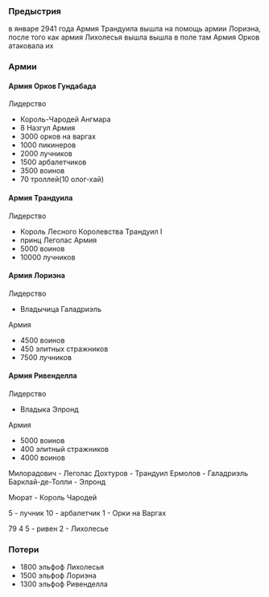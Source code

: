 ### Предыстрия

в январе 2941 года Армия Трандуила вышла на помощь армии Лориэна, после того как армия Лихолесья вышла вышла в поле там Армия Орков атаковала их

### Армии

#### Армия Орков Гундабада

Лидерство
- Король-Чародей Ангмара
- 8 Назгул
Армия
- 3000 орков на варгах
- 1000 пикинеров
- 2000 лучников
- 1500 арбалетчиков
- 3500 воинов
- 70 троллей(10 олог-хай)

#### Армия Трандуила

Лидерство
- Король Лесного Королевства Трандуил I
- принц Леголас
Армия
- 5000 воинов
- 10000 лучников


#### Армия Лориэна

Лидерство
- Владычица Галадриэль

Армия
- 4500 воинов
- 450 элитных стражников
- 7500 лучников

#### Армия Ривенделла


Лидерство
- Владыка Элронд

Армия
- 5000 воинов
- 400 элитный стражников
- 4000 воинов


Милорадович - Леголас
Дохтуров - Трандуил
Ермолов - Галадриэль
Барклай-де-Толли - Элронд

Мюрат - Король Чародей

5 - лучник
10 - арбалетчик
1 - Орки на Варгах



79
4
5 - ривен
2 - Лихолесье


### Потери
- 1800 эльфоф Лихолесья
- 1500 эльфоф Лориэна
- 1300 эльфоф Ривенделла
